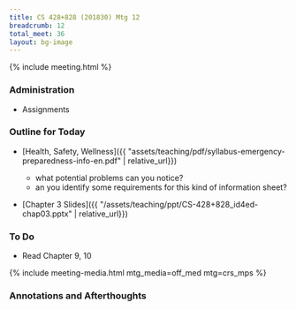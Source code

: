```yaml
---
title: CS 428+828 (201830) Mtg 12
breadcrumb: 12
total_meet: 36
layout: bg-image
---
```

{% include meeting.html %}

### Administration

* Assignments

### Outline for Today

* [Health, Safety, Wellness]({{ "assets/teaching/pdf/syllabus-emergency-preparedness-info-en.pdf" | relative_url}})
  * what potential problems can you notice?
  * an you identify some requirements for this kind of information sheet?

* [Chapter 3 Slides]({{ "/assets/teaching/ppt/CS-428+828_id4ed-chap03.pptx" | relative_url}})

### To Do

* Read Chapter 9, 10

{% include meeting-media.html mtg_media=off_med mtg=crs_mps %}

### Annotations and Afterthoughts
